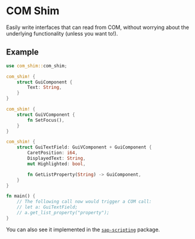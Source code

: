 # COM Shim

Easily write interfaces that can read from COM, without worrying about the underlying functionality (unless you want to!).

## Example

```rust
use com_shim::com_shim;

com_shim! {
    struct GuiComponent {
        Text: String,
    }
}

com_shim! {
    struct GuiVComponent {
        fn SetFocus(),
    }
}

com_shim! {
    struct GuiTextField: GuiVComponent + GuiComponent {
        CaretPosition: i64,
        DisplayedText: String,
        mut Highlighted: bool,

        fn GetListProperty(String) -> GuiComponent,
    }
}

fn main() {
    // The following call now would trigger a COM call:
    // let a: GuiTextField;
    // a.get_list_property("property");
}
```

You can also see it implemented in the [`sap-scripting`](https://github.com/lilopkins/sap-scripting-rs.git) package.
